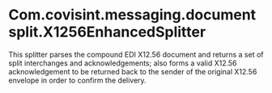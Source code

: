 # Com.covisint.messaging.documentsplit.X1256EnhancedSplitter
This splitter parses the compound EDI X12.56 document and returns a set of split interchanges and acknowledgements; also forms a valid X12.56 acknowledgement to be returned back to the sender of the original X12.56 envelope in order to confirm the delivery.

